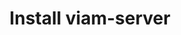 ---
title: "Install viam-server"
linkTitle: "Install viam-server"
weight: 20
simple_list: false
type: docs
draft: false
---